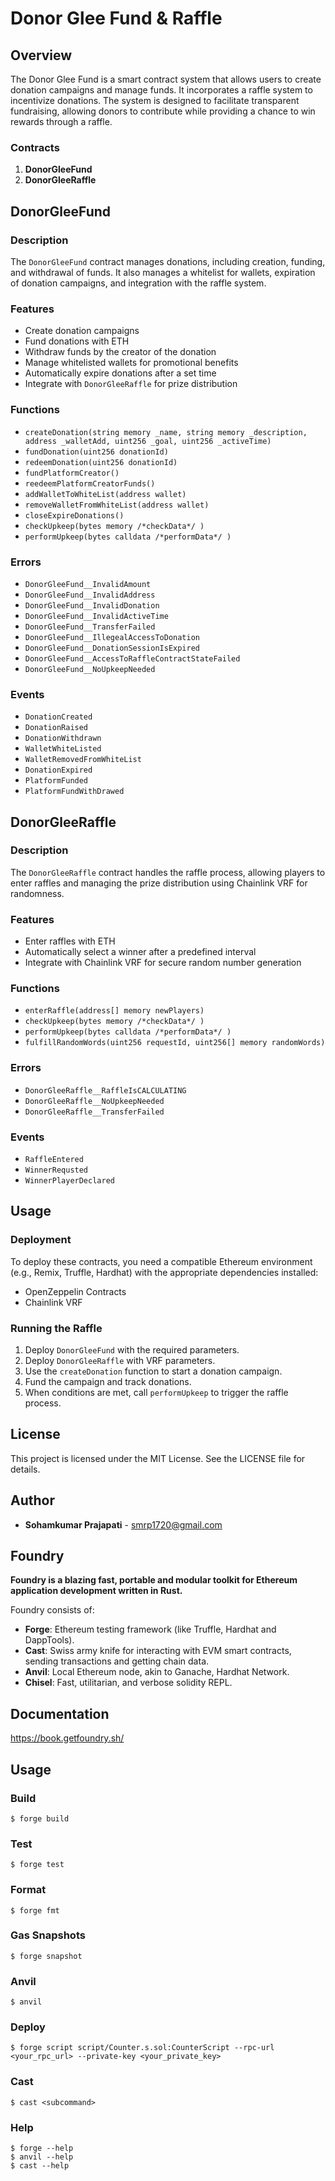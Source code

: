 # Donor Glee Fund & Raffle

## Overview

The Donor Glee Fund is a smart contract system that allows users to create donation campaigns and manage funds. It incorporates a raffle system to incentivize donations. The system is designed to facilitate transparent fundraising, allowing donors to contribute while providing a chance to win rewards through a raffle.

### Contracts

1. **DonorGleeFund**
2. **DonorGleeRaffle**

## DonorGleeFund

### Description

The `DonorGleeFund` contract manages donations, including creation, funding, and withdrawal of funds. It also manages a whitelist for wallets, expiration of donation campaigns, and integration with the raffle system.

### Features

- Create donation campaigns
- Fund donations with ETH
- Withdraw funds by the creator of the donation
- Manage whitelisted wallets for promotional benefits
- Automatically expire donations after a set time
- Integrate with `DonorGleeRaffle` for prize distribution

### Functions

- `createDonation(string memory _name, string memory _description, address _walletAdd, uint256 _goal, uint256 _activeTime)`
- `fundDonation(uint256 donationId)`
- `redeemDonation(uint256 donationId)`
- `fundPlatformCreator()`
- `reedeemPlatformCreatorFunds()`
- `addWalletToWhiteList(address wallet)`
- `removeWalletFromWhiteList(address wallet)`
- `closeExpireDonations()`
- `checkUpkeep(bytes memory /*checkData*/ )`
- `performUpkeep(bytes calldata /*performData*/ )`

### Errors

- `DonorGleeFund__InvalidAmount`
- `DonorGleeFund__InvalidAddress`
- `DonorGleeFund__InvalidDonation`
- `DonorGleeFund__InvalidActiveTime`
- `DonorGleeFund__TransferFailed`
- `DonorGleeFund__IllegealAccessToDonation`
- `DonorGleeFund__DonationSessionIsExpired`
- `DonorGleeFund__AccessToRaffleContractStateFailed`
- `DonorGleeFund__NoUpkeepNeeded`

### Events

- `DonationCreated`
- `DonationRaised`
- `DonationWithdrawn`
- `WalletWhiteListed`
- `WalletRemovedFromWhiteList`
- `DonationExpired`
- `PlatformFunded`
- `PlatformFundWithDrawed`

## DonorGleeRaffle

### Description

The `DonorGleeRaffle` contract handles the raffle process, allowing players to enter raffles and managing the prize distribution using Chainlink VRF for randomness.

### Features

- Enter raffles with ETH
- Automatically select a winner after a predefined interval
- Integrate with Chainlink VRF for secure random number generation

### Functions

- `enterRaffle(address[] memory newPlayers)`
- `checkUpkeep(bytes memory /*checkData*/ )`
- `performUpkeep(bytes calldata /*performData*/ )`
- `fulfillRandomWords(uint256 requestId, uint256[] memory randomWords)`

### Errors

- `DonorGleeRaffle__RaffleIsCALCULATING`
- `DonorGleeRaffle__NoUpkeepNeeded`
- `DonorGleeRaffle__TransferFailed`

### Events

- `RaffleEntered`
- `WinnerRequsted`
- `WinnerPlayerDeclared`

## Usage

### Deployment

To deploy these contracts, you need a compatible Ethereum environment (e.g., Remix, Truffle, Hardhat) with the appropriate dependencies installed:

- OpenZeppelin Contracts
- Chainlink VRF

### Running the Raffle

1. Deploy `DonorGleeFund` with the required parameters.
2. Deploy `DonorGleeRaffle` with VRF parameters.
3. Use the `createDonation` function to start a donation campaign.
4. Fund the campaign and track donations.
5. When conditions are met, call `performUpkeep` to trigger the raffle process.

## License

This project is licensed under the MIT License. See the LICENSE file for details.

## Author

- **Sohamkumar Prajapati** - [smrp1720@gmail.com](mailto:smrp1720@gmail.com)


## Foundry

**Foundry is a blazing fast, portable and modular toolkit for Ethereum application development written in Rust.**

Foundry consists of:

-   **Forge**: Ethereum testing framework (like Truffle, Hardhat and DappTools).
-   **Cast**: Swiss army knife for interacting with EVM smart contracts, sending transactions and getting chain data.
-   **Anvil**: Local Ethereum node, akin to Ganache, Hardhat Network.
-   **Chisel**: Fast, utilitarian, and verbose solidity REPL.

## Documentation

https://book.getfoundry.sh/

## Usage

### Build

```shell
$ forge build
```

### Test

```shell
$ forge test
```

### Format

```shell
$ forge fmt
```

### Gas Snapshots

```shell
$ forge snapshot
```

### Anvil

```shell
$ anvil
```

### Deploy

```shell
$ forge script script/Counter.s.sol:CounterScript --rpc-url <your_rpc_url> --private-key <your_private_key>
```

### Cast

```shell
$ cast <subcommand>
```

### Help

```shell
$ forge --help
$ anvil --help
$ cast --help
```
